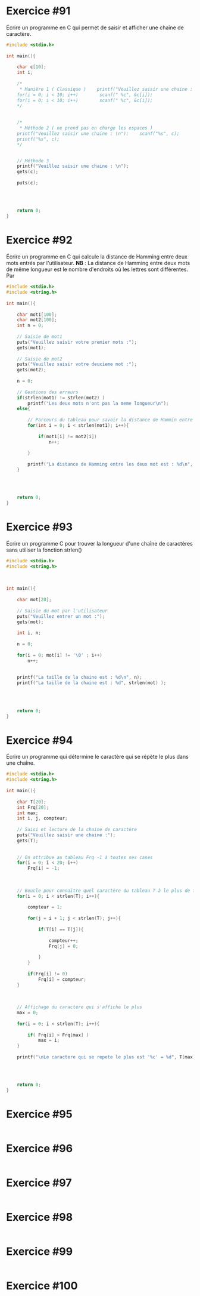 
# Exercice #91

Écrire un programme en C qui permet de saisir et afficher une chaîne de caractère.

``` C
#include <stdio.h>  
  
int main(){  
  
    char c[10];  
    int i;  
  
    /*  
     * Manière 1 ( Classique )    printf("Veuillez saisir une chaine : \n");  
    for(i = 0; i < 10; i++)        scanf(" %c", &c[i]);  
    for(i = 0; i < 10; i++)        scanf(" %c", &c[i]);
    */      
    
    
    /*
     * Méthode 2 ( ne prend pas en charge les espaces )
    printf("Veuillez saisir une chaine : \n");    scanf("%s", c);  
    printf("%s", c);
    */


    // Méthode 3
    printf("Veuillez saisir une chaine : \n");  
    gets(c);  
  
    puts(c);  
  
  
  
  
    return 0;  
}
```

# Exercice #92

Écrire un programme en C qui calcule la distance de Hamming entre deux mots entrés par l'utilisateur.
**NB** : La distance de Hamming entre deux mots de même longueur est le nombre d'endroits où les lettres sont différentes.
Par

``` C
#include <stdio.h>  
#include <string.h>  
  
int main(){  
  
    char mot1[100];  
    char mot2[100];  
    int n = 0;  
  
    // Saisie de mot1  
    puts("Veuillez saisir votre premier mots :");  
    gets(mot1);  
  
    // Saisie de mot2  
    puts("Veuillez saisir votre deuxieme mot :");  
    gets(mot2);  
  
    n = 0;  
  
    // Gestions des erreurs  
    if(strlen(mot1) != strlen(mot2) )  
        printf("Les deux mots n'ont pas la meme longueur\n");  
    else{  
  
        // Parcours du tableau pour savoir la distance de Hammin entre mot1 et mot2  
        for(int i = 0; i < strlen(mot1); i++){  
  
            if(mot1[i] != mot2[i])  
                n++;  
  
        }  
  
        printf("La distance de Hamming entre les deux mot est : %d\n", n);  
    }  
  
  
  
  
    return 0;  
}
```

# Exercice #93

Écrire un programme C pour trouver la longueur d'une chaîne de caractères sans utiliser la fonction strlen()

``` C
#include <stdio.h>  
#include <string.h>  
  
  
  
int main(){  
  
    char mot[20];  
  
    // Saisie du mot par l'utilisateur  
    puts("Veuillez entrer un mot :");  
    gets(mot);  
  
    int i, n;  
  
    n = 0;  
  
    for(i = 0; mot[i] != '\0' ; i++)  
        n++;  
  
  
    printf("La taille de la chaine est : %d\n", n);  
    printf("La taille de la chaine est : %d", strlen(mot) );  
  
  
  
  
    return 0;  
}
```

# Exercice #94

Écrire un programme qui détermine le caractère qui se répète le plus dans une chaîne.

``` C
#include <stdio.h>  
#include <string.h>  
  
int main(){  
  
    char T[20];  
    int Frq[20];  
    int max;  
    int i, j, compteur;  
  
    // Saisi et lecture de la chaine de caractère  
    puts("Veuillez saisir une chaine :");  
    gets(T);  
  
  
    // On attribue au tableau Frq -1 à toutes ses cases  
    for(i = 0; i < 20; i++)  
        Frq[i] = -1;  
  
  
  
    // Boucle pour connaitre quel caractère du tableau T à le plus de fréquence  
    for(i = 0; i < strlen(T); i++){  
  
        compteur = 1;  
  
        for(j = i + 1; j < strlen(T); j++){  
  
            if(T[i] == T[j]){  
  
                compteur++;  
                Frq[j] = 0;  
  
            }  
        }  
  
        if(Frq[i] != 0)  
            Frq[i] = compteur;  
    }  
  
  
  
    // Affichage du caractère qui s'affiche le plus  
    max = 0;  
  
    for(i = 0; i < strlen(T); i++){  
  
        if( Frq[i] > Frq[max] )  
            max = i;  
    }  
  
    printf("\nLe caractere qui se repete le plus est '%c' = %d", T[max], Frq[max]);  
  
  
  
  
    return 0;  
}
```

# Exercice #95

``` C

```

# Exercice #96

``` C

```

# Exercice #97

``` C

```

# Exercice #98

``` C

```

# Exercice #99

``` C

```

# Exercice #100

``` C

```
